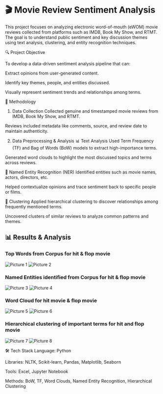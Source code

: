 # 🎬 Movie Review Sentiment Analysis

This project focuses on analyzing electronic word-of-mouth (eWOM) movie reviews collected from platforms such as IMDB, Book My Show, and RTMT. The goal is to understand public sentiment and key discussion themes using text analysis, clustering, and entity recognition techniques.

🔍 Project Objective

To develop a data-driven sentiment analysis pipeline that can:

Extract opinions from user-generated content.

Identify key themes, people, and entities discussed.

Visually represent sentiment trends and relationships among terms.

🧠 Methodology

1. Data Collection
Collected genuine and timestamped movie reviews from IMDB, Book My Show, and RTMT.

Reviews included metadata like comments, source, and review date to maintain authenticity.

2. Data Preprocessing & Analysis
📊 Text Analysis
Used Term Frequency (TF) and Bag of Words (BoW) models to extract high-importance terms.

Generated word clouds to highlight the most discussed topics and terms across reviews.

🧠 Named Entity Recognition (NER)
Identified entities such as movie names, actors, directors, etc.

Helped contextualize opinions and trace sentiment back to specific people or films.

🔗 Clustering
Applied hierarchical clustering to discover relationships among frequently mentioned terms.

Uncovered clusters of similar reviews to analyze common patterns and themes.

## 📊 Results & Analysis

### Top Words from Corpus for hit & flop movie

![Picture 1](screenshots/Picture1.png)
![Picture 2](screenshots/Picture2.png)

### Named Entities identified from Corpus for hit & flop movie

![Picture 3](screenshots/Picture3.png)
![Picture 4](screenshots/Picture4.png)

###  Word Cloud for hit movie  & flop movie

![Picture 5](screenshots/Picture5.png)
![Picture 6](screenshots/Picture6.png)

###  Hierarchical clustering of important terms for hit and flop movie

![Picture 7](screenshots/Picture7.png)
![Picture 8](screenshots/Picture8.png)



🛠 Tech Stack
Language: Python

Libraries: NLTK, Scikit-learn, Pandas, Matplotlib, Seaborn

Tools: Excel, Jupyter Notebook

Methods: BoW, TF, Word Clouds, Named Entity Recognition, Hierarchical Clustering
